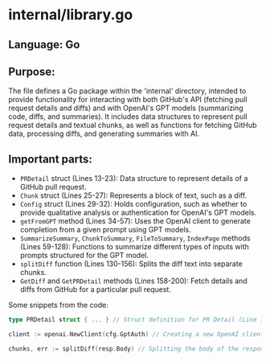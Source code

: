 # internal/library.go
## Language: Go
## Purpose: 
The file defines a Go package within the 'internal' directory, intended to provide functionality for interacting with both GitHub's API (fetching pull request details and diffs) and with OpenAI's GPT models (summarizing code, diffs, and summaries). It includes data structures to represent pull request details and textual chunks, as well as functions for fetching GitHub data, processing diffs, and generating summaries with AI.

## Important parts:
- `PRDetail` struct (Lines 13-23): Data structure to represent details of a GitHub pull request.
- `Chunk` struct (Lines 25-27): Represents a block of text, such as a diff.
- `Config` struct (Lines 29-32): Holds configuration, such as whether to provide qualitative analysis or authentication for OpenAI's GPT models.
- `getFromGPT` method (Lines 34-57): Uses the OpenAI client to generate completion from a given prompt using GPT models.
- `SummarizeSummary`, `ChunkToSummary`, `FileToSummary`, `IndexPage` methods (Lines 59-128): Functions to summarize different types of inputs with prompts structured for the GPT model.
- `splitDiff` function (Lines 130-156): Splits the diff text into separate chunks.
- `GetDiff` and `GetPRDetail` methods (Lines 158-200): Fetch details and diffs from GitHub for a particular pull request.

Some snippets from the code:
```go
type PRDetail struct { ... } // Struct definition for PR Detail (Line 13)

client := openai.NewClient(cfg.GptAuth) // Creating a new OpenAI client with authentication (Line 36)

chunks, err := splitDiff(resp.Body) // Splitting the body of the response into chunks (Line 194)
```